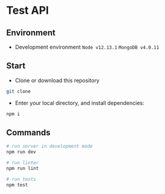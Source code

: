 # Test API

## Environment

 - Development environment
`Node v12.13.1`
`MongoDB v4.0.11`

## Start

 - Clone or download this repository
``` bash
git clone
```

 - Enter your local directory, and install dependencies:

``` bash
npm i
```

## Commands

``` bash
# run server in development mode
npm run dev
```

``` bash
# run linter
npm run lint
```

``` bash
# run tests
npm test
```

